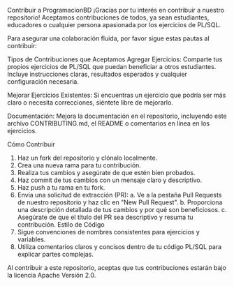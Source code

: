 Contribuir a ProgramacionBD
¡Gracias por tu interés en contribuir a nuestro repositorio! Aceptamos contribuciones de todos, ya sean estudiantes, educadores o cualquier persona apasionada por los ejercicios de PL/SQL.

Para asegurar una colaboración fluida, por favor sigue estas pautas al contribuir:

Tipos de Contribuciones que Aceptamos
Agregar Ejercicios: Comparte tus propios ejercicios de PL/SQL que puedan beneficiar a otros estudiantes. Incluye instrucciones claras, resultados esperados y cualquier configuración necesaria.

Mejorar Ejercicios Existentes: Si encuentras un ejercicio que podría ser más claro o necesita correcciones, siéntete libre de mejorarlo.

Documentación: Mejora la documentación en el repositorio, incluyendo este archivo CONTRIBUTING.md, el README o comentarios en línea en los ejercicios.

Cómo Contribuir
1. Haz un fork del repositorio y clónalo localmente.
2. Crea una nueva rama para tu contribución.
3. Realiza tus cambios y asegúrate de que estén bien probados.
4. Haz commit de tus cambios con un mensaje claro y descriptivo.
5. Haz push a tu rama en tu fork.
6. Envía una solicitud de extracción (PR):
  a. Ve a la pestaña Pull Requests de nuestro repositorio y haz clic en "New Pull Request".
  b. Proporciona una descripción detallada de tus cambios y por qué son beneficiosos.
  c. Asegúrate de que el título del PR sea descriptivo y resuma tu contribución.
Estilo de Código
1. Sigue convenciones de nombres consistentes para ejercicios y variables.
2. Utiliza comentarios claros y concisos dentro de tu código PL/SQL para explicar partes complejas.

Al contribuir a este repositorio, aceptas que tus contribuciones estarán bajo la licencia Apache Versión 2.0.


